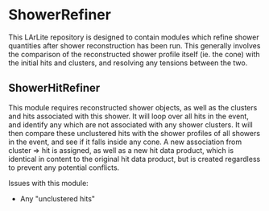 # ShowerRefiner

This LArLite repository is designed to contain modules which refine shower quantities after shower reconstruction has been run. This generally involves the comparison of the reconstructed shower profile itself (ie. the cone) with the initial hits and clusters, and resolving any tensions between the two.

## ShowerHitRefiner

This module requires reconstructed shower objects, as well as the clusters and hits associated with this shower. It will loop over all hits in the event, and identify any which are not associated with any shower clusters. It will then compare these unclustered hits with the shower profiles of all showers in the event, and see if it falls inside any cone. A new association from cluster => hit is assigned, as well as a new hit data product, which is identical in content to the original hit data product, but is created regardless to prevent any potential conflicts.

Issues with this module:

- Any "unclustered hits"

